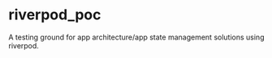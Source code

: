 # riverpod_poc

A testing ground for app architecture/app state management solutions using riverpod.
